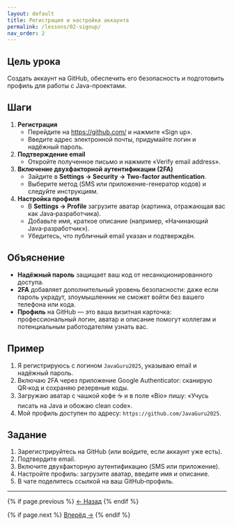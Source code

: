 ```yaml
---
layout: default
title: Регистрация и настройка аккаунта
permalink: /lessons/02-signup/
nav_order: 2
---
```


## Цель урока

Создать аккаунт на GitHub, обеспечить его безопасность и подготовить профиль для работы с Java-проектами.

## Шаги

1. **Регистрация**
   - Перейдите на https://github.com/ и нажмите «Sign up».  
   - Введите адрес электронной почты, придумайте логин и надёжный пароль.
2. **Подтверждение email**
   - Откройте полученное письмо и нажмите «Verify email address».
3. **Включение двухфакторной аутентификации (2FA)**
   - Зайдите в **Settings → Security → Two-factor authentication**.  
   - Выберите метод (SMS или приложение-генератор кодов) и следуйте инструкциям.
4. **Настройка профиля**
   - В **Settings → Profile** загрузите аватар (картинка, отражающая вас как Java‑разработчика).  
   - Добавьте имя, краткое описание (например, «Начинающий Java‑разработчик»).  
   - Убедитесь, что публичный email указан и подтверждён.

## Объяснение

- **Надёжный пароль** защищает ваш код от несанкционированного доступа.  
- **2FA** добавляет дополнительный уровень безопасности: даже если пароль украдут, злоумышленник не сможет войти без вашего телефона или кода.
- **Профиль** на GitHub — это ваша визитная карточка: профессиональный логин, аватар и описание помогут коллегам и потенциальным работодателям узнать вас.

## Пример

1. Я регистрируюсь с логином `JavaGuru2025`, указываю email и надёжный пароль.  
2. Включаю 2FA через приложение Google Authenticator: сканирую QR‑код и сохраняю резервные коды.  
3. Загружаю аватар с чашкой кофе ☕ и в поле «Bio» пишу: «Учусь писать на Java и обожаю clean code».  
4. Мой профиль доступен по адресу: `https://github.com/JavaGuru2025`.

## Задание

1. Зарегистрируйтесь на GitHub (или войдите, если аккаунт уже есть).  
2. Подтвердите email.  
3. Включите двухфакторную аутентификацию (SMS или приложение).  
4. Настройте профиль: загрузите аватар, введите имя и описание.  
5. В чате поделитесь ссылкой на ваш GitHub‑профиль.

---

<div class="lesson-nav">
  {% if page.previous %}
    <a href="{{ page.previous.url }}">← Назад</a>
  {% endif %}
  
  {% if page.next %}
    <a href="{{ page.next.url }}">Вперёд →</a>
  {% endif %}
</div>

